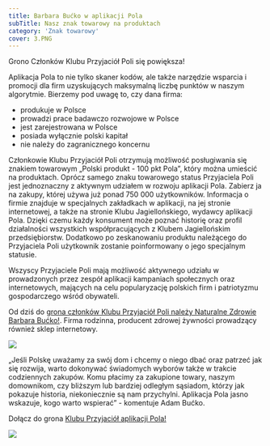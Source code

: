```yaml
---
title: Barbara Bućko w aplikacji Pola
subTitle: Nasz znak towarowy na produktach
category: 'Znak towarowy'
cover: 3.PNG
---
```


Grono Członków Klubu Przyjaciół Poli się powiększa!

Aplikacja Pola to nie tylko skaner kodów, ale także narzędzie wsparcia i promocji dla firm uzyskujących maksymalną liczbę punktów w naszym algorytmie. Bierzemy pod uwagę to, czy dana firma:

- produkuje w Polsce
- prowadzi prace badawczo rozwojowe w Polsce
- jest zarejestrowana w Polsce
- posiada wyłącznie polski kapitał
- nie należy do zagranicznego koncernu

Członkowie Klubu Przyjaciół Poli otrzymują możliwość posługiwania się znakiem towarowym „Polski produkt - 100 pkt Pola”, który można umieścić na produktach. Oprócz samego znaku towarowego status Przyjaciela Poli jest jednoznaczny z aktywnym udziałem w rozwoju aplikacji Pola. Zabierz ja na zakupy, której używa już ponad 750 000 użytkowników. Informacja o firmie znajduje w specjalnych zakładkach w aplikacji, na jej stronie internetowej, a także na stronie Klubu Jagiellońskiego, wydawcy aplikacji Pola. Dzięki czemu każdy konsument może poznać historię oraz profil działalności wszystkich współpracujących z Klubem Jagiellońskim przedsiębiorstw. Dodatkowo po zeskanowaniu produktu należącego do Przyjaciela Poli użytkownik zostanie poinformowany o jego specjalnym statusie.

Wszyscy Przyjaciele Poli mają możliwość aktywnego udziału w prowadzonych przez zespół aplikacji kampaniach społecznych oraz internetowych, mających na celu popularyzację polskich firm i patriotyzmu gospodarczego wśród obywateli.

Od dziś do [grona członków Klubu Przyjaciół Poli należy Naturalne Zdrowie Barbara Bućko!](https://www.pola-app.pl/friends). Firma rodzinna, producent zdrowej żywności prowadzący również sklep internetowy.

![](2.PNG)

„Jeśli Polskę uważamy za swój dom i chcemy o niego dbać oraz patrzeć jak się rozwija,
warto dokonywać świadomych wyborów także w trakcie codziennych zakupów. Komu
płacimy za zakupione towary, naszym domownikom, czy bliższym lub bardziej odległym
sąsiadom, którzy jak pokazuje historia, niekoniecznie są nam przychylni. Aplikacja Pola
jasno wskazuje, kogo warto wspierać” - komentuje Adam Bućko.

Dołącz do grona [Klubu Przyjaciół aplikacji Pola!](https://www.pola-app.pl/friends)

![](3.PNG)
